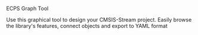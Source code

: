 ECPS Graph Tool

Use this graphical tool to design your CMSIS-Stream project.  Easily browse the library's features, connect objects and export to YAML format

